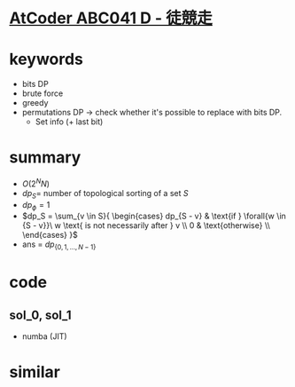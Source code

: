 # [AtCoder ABC041 D - 徒競走](https://atcoder.jp/contests/abc041/tasks/abc041_d)


# keywords 
- bits DP 
- brute force 
- greedy
- permutations DP -> check whether it's possible to replace with bits DP.
  - Set info (+ last bit)


# summary 
- $O(2^NN)$
- $dp_S =$ number of topological sorting of a set $S$ 
- $dp_\phi = 1$
- $dp_S = \sum_{v \in S}{
  \begin{cases}
  dp_{S - v} & \text{if } \forall{w \in {S - v}}\ w \text{ is not necessarily after } v \\
  0 & \text{otherwise} \\
  \end{cases}
  }$
- ans = $dp_{\{0, 1, ..., N - 1\}}$


# code 
## sol_0, sol_1
- numba (JIT)


# similar 
